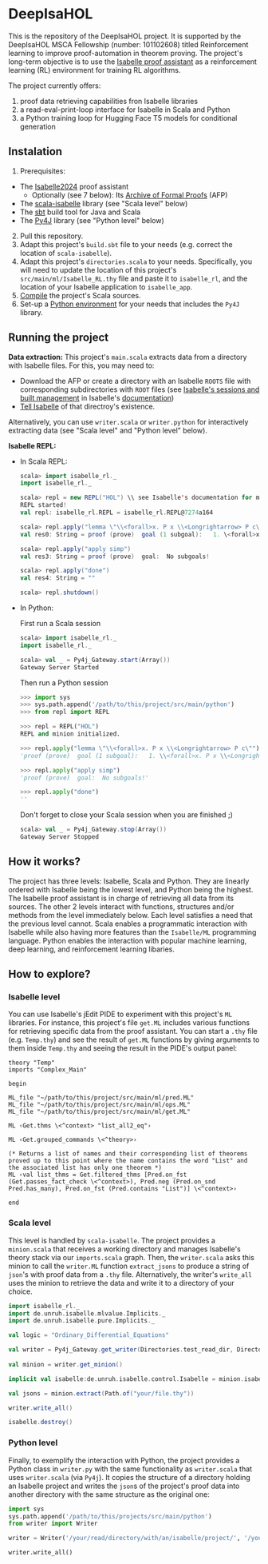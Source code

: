 # DeepIsaHOL
This is the repository of the DeepIsaHOL project. It is supported by the DeepIsaHOL MSCA Fellowship (number: 101102608) titled Reinforcement learning to improve proof-automation in theorem proving. The project's long-term objective is to use the [Isabelle proof assistant](https://isabelle.in.tum.de/) as a reinforcement learning (RL) environment for training RL algorithms.

The project currently offers:
  1. proof data retrieving capabilities fron Isabelle libraries
  2. a read-eval-print-loop interface for Isabelle in Scala and Python
  3. a Python training loop for Hugging Face T5 models for conditional generation

## Instalation

1. Prerequisites:
  * The [Isabelle2024](https://isabelle.in.tum.de/) proof assistant
    - Optionally (see 7 below): Its [Archive of Formal Proofs](https://www.isa-afp.org/) (AFP)
  * The [scala-isabelle](https://github.com/dominique-unruh/scala-isabelle) library (see "Scala level" below)
  * The [sbt](https://www.scala-sbt.org/) build tool for Java and Scala
  * The [Py4J](https://www.py4j.org/install.html) library (see "Python level" below)
2. Pull this repository.
3. Adapt this project's `build.sbt` file to your needs (e.g. correct the location of `scala-isabelle`).
4. Adapt this project's `directories.scala` to your needs. Specifically, you will need to update the location of this project's `src/main/ml/Isabelle_RL.thy` file and paste it to `isabelle_rl`, and the location of your Isabelle application to `isabelle_app`.
5. [Compile](https://www.scala-sbt.org/1.x/docs/Running.html) the project's Scala sources. 
6. Set-up a [Python environment](https://docs.conda.io/projects/conda/en/latest/user-guide/tasks/manage-environments.html) for your needs that includes the `Py4J` library.

## Running the project

**Data extraction:** This project's `main.scala` extracts data from a directory with Isabelle files. For this, you may need to:
  * Download the AFP or create a directory with an Isabelle `ROOTS` file with corresponding subdirectories with `ROOT` files (see [Isabelle's sessions and built management](https://isabelle.in.tum.de/dist/Isabelle2024/doc/system.pdf) in Isabelle's [documentation](https://isabelle.in.tum.de/documentation.html))
  * [Tell Isabelle](https://www.isa-afp.org/help/) of that directroy's existence.

Alternatively, you can use `writer.scala` or `writer.python` for interactively extracting data (see "Scala level" and "Python level" below).

**Isabelle REPL:** 
  * In Scala REPL:
    ```scala
    scala> import isabelle_rl._
    import isabelle_rl._

    scala> repl = new REPL("HOL") \\ see Isabelle's documentation for more logic options
    REPL started!
    val repl: isabelle_rl.REPL = isabelle_rl.REPL@7274a164

    scala> repl.apply("lemma \"\\<forall>x. P x \\<Longrightarrow> P c\"")
    val res0: String = proof (prove)  goal (1 subgoal):   1. \<forall>x. P x \<Longrightarrow> P c

    scala> repl.apply("apply simp")
    val res3: String = proof (prove)  goal:  No subgoals!

    scala> repl.apply("done")
    val res4: String = ""

    scala> repl.shutdown()
    ```
  * In Python:

    First run a Scala session
    ```scala
    scala> import isabelle_rl._
    import isabelle_rl._

    scala> val _ = Py4j_Gateway.start(Array())
    Gateway Server Started
    ```

    Then run a Python session
    ```python
    >>> import sys
    >>> sys.path.append('/path/to/this/project/src/main/python')
    >>> from repl import REPL

    >>> repl = REPL("HOL")
    REPL and minion initialized.

    >>> repl.apply("lemma \"\\<forall>x. P x \\<Longrightarrow> P c\"")
    'proof (prove)  goal (1 subgoal):   1. \\<forall>x. P x \\<Longrightarrow> P c'

    >>> repl.apply("apply simp")
    'proof (prove)  goal:  No subgoals!'

    >>> repl.apply("done")
    ''
    ```

    Don't forget to close your Scala session when you are finished ;)
    ```scala
    scala> val _ = Py4j_Gateway.stop(Array())
    Gateway Server Stopped
    ```


## How it works?

The project has three levels: Isabelle, Scala and Python. They are linearly ordered with Isabelle being the lowest level, and Python being the highest. The Isabelle proof assistant is in charge of retrieving all data from its sources. The other 2 levels interact with functions, structures and/or methods from the level immediately below. Each level satisfies a need that the previous level cannot. Scala enables a programmatic interaction with Isabelle while also having more features than the `Isabelle/ML` programming language. Python enables the interaction with popular machine learning, deep learning, and reinforcement learning libaries.

## How to explore?

### Isabelle level
You can use Isabelle's jEdit PIDE to experiment with this project's `ML` libraries. For instance, this project's file `get.ML` includes various functions for retrieving specific data from the proof assistant. You can start a `.thy` file (e.g. `Temp.thy`) and see the result of `get.ML` functions by giving arguments to them inside `Temp.thy` and seeing the result in the PIDE's output panel:
```
theory "Temp"
imports "Complex_Main"

begin

ML_file "~/path/to/this/project/src/main/ml/pred.ML"
ML_file "~/path/to/this/project/src/main/ml/ops.ML"
ML_file "~/path/to/this/project/src/main/ml/get.ML"

ML ‹Get.thms \<^context> "list_all2_eq"›

ML ‹Get.grouped_commands \<^theory>›

(* Returns a list of names and their corresponding list of theorems proved up to this point where the name contains the word "List" and the associated list has only one theorem *)
ML ‹val list_thms = Get.filtered_thms [Pred.on_fst (Get.passes_fact_check \<^context>), Pred.neg (Pred.on_snd Pred.has_many), Pred.on_fst (Pred.contains "List")] \<^context>›

end
```

### Scala level
This level is handled by `scala-isabelle`. The project provides a `minion.scala` that receives a working directory and manages Isabelle's theory stack via our `imports.scala` graph. Then, the `writer.scala` asks this minion to call the `writer.ML` function `extract_jsons` to produce a string of `json`'s with proof data from a `.thy` file. Alternatively, the writer's `write_all` uses the minion to retrieve the data and write it to a directory of your choice.

```scala
import isabelle_rl._
import de.unruh.isabelle.mlvalue.Implicits._
import de.unruh.isabelle.pure.Implicits._

val logic = "Ordinary_Differential_Equations"

val writer = Py4j_Gateway.get_writer(Directories.test_read_dir, Directories.test_write_dir, logic)
  
val minion = writer.get_minion()

implicit val isabelle:de.unruh.isabelle.control.Isabelle = minion.isabelle

val jsons = minion.extract(Path.of("your/file.thy"))

writer.write_all()

isabelle.destroy()
```

### Python level
Finally, to exemplify the interaction with Python, the project provides a Python class in `writer.py` with the same functionality as `writer.scala` that uses `writer.scala` (via `Py4j`). It copies the structure of a directory holding an Isabelle project and writes the `json`s of the project's proof data into another directory with the same structure as the original one:
```python
import sys
sys.path.append('/path/to/this/projects/src/main/python')
from writer import Writer

writer = Writer('/your/read/directory/with/an/isabelle/project/', '/your/write/directory/', 'the_logic_of_the_isabelle_projects_root_file')

writer.write_all()
```